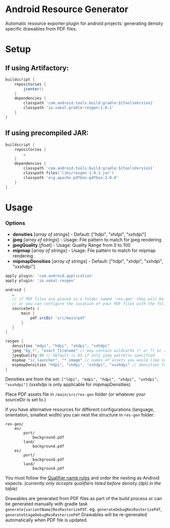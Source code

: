 Android Resource Generator
===============

Automatic resource exporter plugin for android projects: generating density specific drawables from PDF files.

# Setup

## If using Artifactory:
~~~gradle
buildscript {
    repositories {
        jcenter()
    }
    dependencies {
        classpath 'com.android.tools.build:gradle:${toolsVersion}'
        classpath 'io.vokal.gradle:resgen:1.0.1'
    }
}
~~~

## If using precompiled JAR:
~~~gradle
buildscript {
    repositories {
        …
    }
    dependencies {
        classpath 'com.android.tools.build:gradle:${toolsVersion}'
        classpath files('libs/resgen-1.0.1.jar')
        classpath 'org.apache.pdfbox:pdfbox:2.0.0'
    }
}

~~~

# Usage

### Options

 * __densities__           [_array of strings_] - Default: ["hdpi", "xhdpi", "xxhdpi"]
 * __jpeg__                [_array of strings_] - Usage: File pattern to match for jpeg rendering
 * __jpegQuality__         [_float_]            - Usage: Quality Range from 0 to 100
 * __mipmap__              [_array of strings_] - Usage: File pattern to match for mipmap rendering
 * __mipmapDensities__     [_array of strings_] - Default: ["hdpi", "xhdpi", "xxhdpi", "xxxhdpi"]


~~~gradle
apply plugin: 'com.android.application'
apply plugin: 'io.vokal.resgen'

android {
   …
   // if PDF files are placed in a folder named 'res-gen' they will be recognized automatically
   // or you can configure the location of your PDF files with the following
   sourceSets {
       main {
           pdf.srcDir 'src/main/pdf'
       }
   }
}

resgen {
   densities "mdpi", "hdpi", "xhdpi", "xxhdpi"
   jpeg "bg_*", "exact_filename" // may contain wildcards (* or ?) or regex
   jpegQuality 80 // default is 85 if only jpeg patterns specified
   mipmap "ic_launcher", "*_image" // names of assets you would like in mipmap folders (wildcard or regex accepted)
   mipmapDensities "hdpi", "xhdpi", "xxhdpi", "xxxhdpi" // densities for mipmaps, defaults to densities
}
~~~


Densities are from the set: `["ldpi", "mdpi", "hdpi", "xhdpi", "xxhdpi", "xxxhdpi"]`
(xxxhdpi is only applicable for mipmapDensities)

Place PDF assets file in `/main/src/res-gen` folder (or whatever your sourceDir is set to.)

If you have alternative resources for different configurations (language, orientation, smallest width) you can nest the structure in `res-gen` folder:
~~~
res-gen/
    en/
        port/
            background.pdf
        land/
            background.pdf
    es/
        port/
            background.pdf
        land/
            background.pdf
~~~
You must follow the [Qualifier name rules](http://developer.android.com/guide/topics/resources/providing-resources.html#QualifierRules) and order the nesting as Android expects. *(currently only accepts qualifiers listed before density (dpi) in the table)*

Drawables are generated from PDF files as part of the build process or can be generated manually with gradle task `generate{variantName}ResRasterizePdf`.
eg. `generateDebugResRasterizePdf`, `generateStageDebugResRasterizePdf`
Drawables will be re-generated automatically when PDF file is updated.

